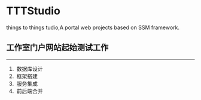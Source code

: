 # TTTStudio
things to things tudio,A portal web projects based on SSM framework.

## 工作室门户网站起始测试工作

***  
1.  数据库设计
2.  框架搭建
3.  服务集成
4.  前后端合并
